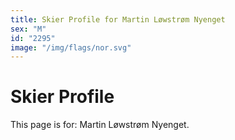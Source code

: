 ```yaml
---
title: Skier Profile for Martin Løwstrøm Nyenget
sex: "M"
id: "2295"
image: "/img/flags/nor.svg" 
---
```


# Skier Profile

This page is for: Martin Løwstrøm Nyenget.
    